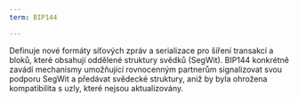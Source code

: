 ```yaml
---
term: BIP144

---
```

Definuje nové formáty síťových zpráv a serializace pro šíření transakcí a bloků, které obsahují oddělené struktury svědků (SegWit). BIP144 konkrétně zavádí mechanismy umožňující rovnocenným partnerům signalizovat svou podporu SegWit a předávat svědecké struktury, aniž by byla ohrožena kompatibilita s uzly, které nejsou aktualizovány.
